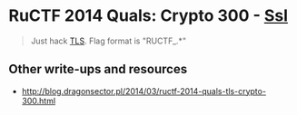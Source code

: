 # RuCTF 2014 Quals: Crypto 300 - [Ssl](https://github.com/HackerDom/ructf-2014-quals/tree/master/tasks/ssl)

> Just hack [TLS](dump.pcap).
> Flag format is "RUCTF\_.\*"

## Other write-ups and resources

* <http://blog.dragonsector.pl/2014/03/ructf-2014-quals-tls-crypto-300.html>

